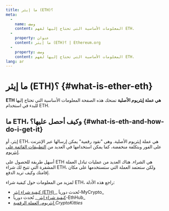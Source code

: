 ```yaml
---
title: ما إيثر (ETH)؟
meta:
  - 
    name: وصف
    content: المعلومات الأساسية التي تحتاج إليها لفهم ETH.
  - 
    property: عنوان
    content: ما إيثر (ETH)؟ | Ethereum.org
  - 
    property: وصف
    content: المعلومات الأساسية التي تحتاج إليها لفهم ETH.
lang: ar
---
```


# ما إيثر (ETH)؟ {#what-is-ether-eth}

<div class="featured">

**ETH هي عملة إيثريوم الأصلية** تمنحك هذه الصفحة المعلومات الأساسية التي تحتاج إليها للبدء في استخدام ETH.

</div>

## ما ETH، وكيف أحصل عليها؟ {#what-is-eth-and-how-do-i-get-it}

إيثر، أو ETH، هي عملة إيثريوم الأصلية. وهى "نقود رقمية" يمكن إرسالها عبر الإنترنت على الفور وبتكلفة منخفضة، كما يمكن استخدامها في العديد من [التطبيقات القائمة على إيثريوم](/dapps/).

أسهل طريقة للحصول على ETH هي الشراء. هناك العديد من عمليات تبادل العملة المشفرة التي تتيح لك شراء ETH، ولكن ستعتمد العملة التي ستستخدمها على مكان إقامتك وكيف تريد الدفع.

لمزيد من المعلومات حول كيفية شراء ETH، راجع هذه الأدلة:

- [ كيفية شراء إيثر (ETH) ](https://support.mycrypto.com/how-to/getting-started/how-to-buy-ether-with-usd)_ تُحدث دورياَ-MyCrypto_
- [ كيفية شراء إيثر ](https://docs.ethhub.io/using-ethereum/how-to-buy-ether/)_ تُحدث دورياَ-EthHub_
- [ إيثريوم، العملة الرقمية ](https://www.cryptokitties.co/faq#ethereum-a-digital-currency)_CryptoKitties_
